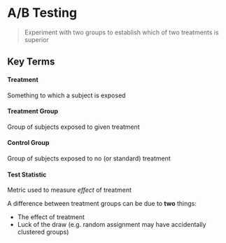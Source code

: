 # A/B Testing  
> Experiment with two groups to establish which of two treatments is superior  

## Key Terms  
#### Treatment  
Something to which a subject is exposed  

#### Treatment Group  
Group of subjects exposed to given treatment  

#### Control Group 
Group of subjects exposed to no (or standard) treatment  

#### Test Statistic  
Metric used to measure *effect* of treatment  


A difference between treatment groups can be due to **two** things:  
- The effect of treatment  
- Luck of the draw (e.g. random assignment may have accidentally clustered groups)  


